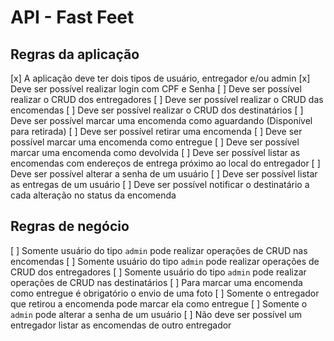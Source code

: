 # API - Fast Feet

## Regras da aplicação

[x] A aplicação deve ter dois tipos de usuário, entregador e/ou admin
[x] Deve ser possível realizar login com CPF e Senha
[ ] Deve ser possível realizar o CRUD dos entregadores
[ ] Deve ser possível realizar o CRUD das encomendas
[ ] Deve ser possível realizar o CRUD dos destinatários
[ ] Deve ser possível marcar uma encomenda como aguardando (Disponível para retirada)
[ ] Deve ser possível retirar uma encomenda
[ ] Deve ser possível marcar uma encomenda como entregue
[ ] Deve ser possível marcar uma encomenda como devolvida
[ ] Deve ser possível listar as encomendas com endereços de entrega próximo ao local do entregador
[ ] Deve ser possível alterar a senha de um usuário
[ ] Deve ser possível listar as entregas de um usuário
[ ] Deve ser possível notificar o destinatário a cada alteração no status da encomenda

## Regras de negócio

[ ] Somente usuário do tipo `admin` pode realizar operações de CRUD nas encomendas
[ ] Somente usuário do tipo `admin` pode realizar operações de CRUD dos entregadores
[ ] Somente usuário do tipo `admin` pode realizar operações de CRUD nas destinatários
[ ] Para marcar uma encomenda como entregue é obrigatório o envio de uma foto
[ ] Somente o entregador que retirou a encomenda pode marcar ela como entregue
[ ] Somente o `admin` pode alterar a senha de um usuário
[ ] Não deve ser possível um entregador listar as encomendas de outro entregador

